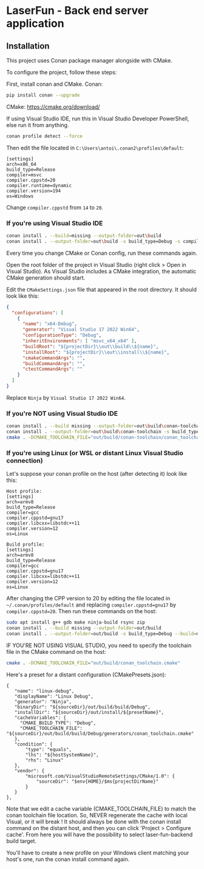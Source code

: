 # LaserFun - Back end server application

## Installation
This project uses Conan package manager alongside with CMake.

To configure the project, follow these steps:

First, install conan and CMake.
Conan:
```bash
pip install conan --upgrade
```
CMake:
https://cmake.org/download/


If using Visual Studio IDE, run this in Visual Studio Developer PowerShell, else run it from anything.
```bash
conan profile detect --force
```

Then edit the file located in ``C:\Users\antoi\.conan2\profiles\default``:
```
[settings]
arch=x86_64
build_type=Release
compiler=msvc
compiler.cppstd=20
compiler.runtime=dynamic
compiler.version=194
os=Windows
```
Change ``compiler.cppstd`` from ``14`` to ``20``.

### If you're using Visual Studio IDE

```bash
conan install . --build=missing --output-folder=out\build
conan install . --output-folder=out\build -s build_type=Debug -s compiler.runtime_type=Debug --build=missing
```
Every time you change CMake or Conan config, run these commands again.

Open the root folder of the project in Visual Studio (right click > Open in Visual Studio).
As Visual Studio includes a CMake integration, the automatic CMake generation should start.

Edit the ``CMakeSettings.json`` file that appeared in the root directory.
It should look like this:
```json
{
  "configurations": [
    {
      "name": "x64-Debug",
      "generator": "Visual Studio 17 2022 Win64",
      "configurationType": "Debug",
      "inheritEnvironments": [ "msvc_x64_x64" ],
      "buildRoot": "${projectDir}\\out\\build\\${name}",
      "installRoot": "${projectDir}\\out\\install\\${name}",
      "cmakeCommandArgs": "",
      "buildCommandArgs": "",
      "ctestCommandArgs": ""
    }
  ]
}
```
Replace ``Ninja`` by ``Visual Studio 17 2022 Win64``.



### If you're NOT using Visual Studio IDE

```bash
conan install . --build missing --output-folder=out\build\conan-toolchain
conan install . --output-folder=out\build\conan-toolchain -s build_type=Debug -s compiler.runtime_type=Debug --build=missing 
cmake . -DCMAKE_TOOLCHAIN_FILE="out/build/conan-toolchain/conan_toolchain.cmake"
```

### If you're using Linux (or WSL or distant Linux Visual Studio connection)

Let's suppose your conan profile on the host (after detecting it) look like this:

```
Host profile:
[settings]
arch=armv8
build_type=Release
compiler=gcc
compiler.cppstd=gnu17
compiler.libcxx=libstdc++11
compiler.version=12
os=Linux

Build profile:
[settings]
arch=armv8
build_type=Release
compiler=gcc
compiler.cppstd=gnu17
compiler.libcxx=libstdc++11
compiler.version=12
os=Linux
```
After changing the CPP version to 20 by editing the file located in ``~/.conan/profiles/default`` and replacing ``compiler.cppstd=gnu17`` by ``compiler.cppstd=20``.
Then run these commands on the host:

```bash
sudo apt install g++ gdb make ninja-build rsync zip
conan install . --build missing --output-folder=out/build
conan install . --output-folder=out/build -s build_type=Debug --build=missing 
```

IF YOU'RE NOT USING VISUAL STUDIO, you need to specify the toolchain file in the CMake command on the host:
```bash
cmake . -DCMAKE_TOOLCHAIN_FILE="out/build/conan_toolchain.cmake"
```

Here's a preset for a distant configuration (CMakePresets.json):
 ```
{
    "name": "linux-debug",
    "displayName": "Linux Debug",
    "generator": "Ninja",
    "binaryDir": "${sourceDir}/out/build/build/Debug",
    "installDir": "${sourceDir}/out/install/${presetName}",
    "cacheVariables": {
      "CMAKE_BUILD_TYPE": "Debug",
      "CMAKE_TOOLCHAIN_FILE": "${sourceDir}/out/build/build/Debug/generators/conan_toolchain.cmake"
    },
    "condition": {
        "type": "equals",
        "lhs": "${hostSystemName}",
        "rhs": "Linux"
    },
    "vendor": {
        "microsoft.com/VisualStudioRemoteSettings/CMake/1.0": {
            "sourceDir": "$env{HOME}/$ms{projectDirName}"
        }
    }
},
 ```
Note that we edit a cache variable (CMAKE_TOOLCHAIN_FILE) to match the conan toolchain file location.
So, NEVER regenerate the cache with local Visual, or it will break !
It should always be done with the conan install command on the distant host, and then you can click 'Project > Configure cache'.
From here you will have the possibility to select laser-fun-backend build target.

You'll have to create a new profile on your Windows client matching your host's one, run the conan install command again.